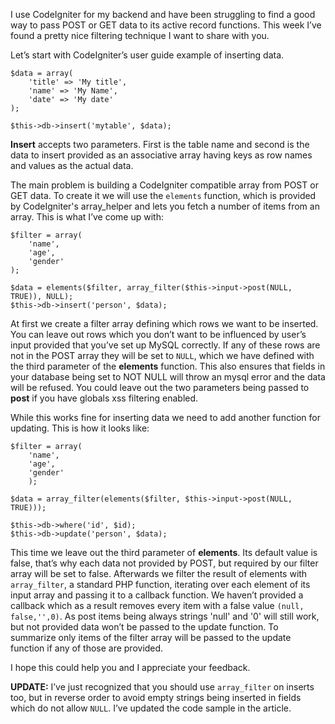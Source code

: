 
I use CodeIgniter for my backend and have been struggling to find a good way to pass POST or GET data to its active record functions. This week I’ve found a pretty nice filtering technique I want to share with you.

Let’s start with CodeIgniter’s user guide example of inserting data.

<pre class="language-php"><code>$data = array(
	'title' => 'My title',
	'name' => 'My Name',
	'date' => 'My date'
);

$this->db->insert('mytable', $data);</code></pre>

__Insert__ accepts two parameters. First is the table name and second is the data to insert provided as an associative array having keys as row names and values as the actual data.

The main problem is building a CodeIgniter compatible array from POST or GET data. To create it we will use the `elements` function, which is provided by CodeIgniter's array_helper and lets you fetch a number of items from an array. This is what I’ve come up with:

<pre class="language-php"><code>$filter = array(
	'name',
	'age',
	'gender'
);

$data = elements($filter, array_filter($this->input->post(NULL, TRUE)), NULL);
$this->db->insert('person', $data);
</code></pre>

At first we create a filter array defining which rows we want to be inserted. You can leave out rows which you don’t want to be influenced by user’s input provided that you’ve set up MySQL correctly. If any of these rows are not in the POST array they will be set to `NULL`, which we have defined with the third parameter of the __elements__ function. This also ensures that fields in your database being set to NOT NULL  will throw an mysql error and the data will be refused. You could leave out the two parameters being passed to __post__ if you have globals xss filtering enabled.

While this works fine for inserting data we need to add another function for updating. This is how it looks like:

<pre class="language-php"><code>$filter = array(
	'name',
	'age',
	'gender'
	);

$data = array_filter(elements($filter, $this->input->post(NULL, TRUE)));

$this->db->where('id', $id);
$this->db->update('person', $data);</code></pre>

This time we leave out the third parameter of __elements__. Its default value is false, that’s why each data not provided by POST, but required by our filter array will be set to false. Afterwards we filter the result of elements with `array_filter`, a standard PHP function, iterating over each element of its input array and passing it to a callback function. We haven’t provided a callback which as a result removes every item with a false value `(null, false,'',0)`. As post items being always strings 'null' and '0' will still work, but not provided data won’t be passed to the update function. To summarize only items of the filter array will be passed to the update function if any of those are provided.

I hope this could help you and I appreciate your feedback.

__UPDATE:__ I’ve just recognized that you should use `array_filter` on inserts too, but in reverse order to avoid empty strings being inserted in fields which do not allow `NULL`. I’ve updated the code sample in the article.
